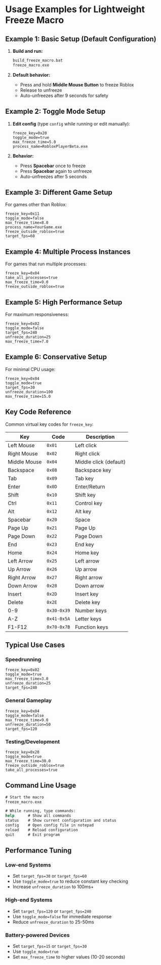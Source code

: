 # Usage Examples for Lightweight Freeze Macro

## Example 1: Basic Setup (Default Configuration)

1. **Build and run:**
   ```cmd
   build_freeze_macro.bat
   freeze_macro.exe
   ```

2. **Default behavior:**
   - Press and hold **Middle Mouse Button** to freeze Roblox
   - Release to unfreeze
   - Auto-unfreezes after 9 seconds for safety

## Example 2: Toggle Mode Setup

1. **Edit config** (type `config` while running or edit manually):
   ```
   freeze_key=0x20
   toggle_mode=true
   max_freeze_time=5.0
   process_name=RobloxPlayerBeta.exe
   ```

2. **Behavior:**
   - Press **Spacebar** once to freeze
   - Press **Spacebar** again to unfreeze
   - Auto-unfreezes after 5 seconds

## Example 3: Different Game Setup

For games other than Roblox:

```
freeze_key=0x11
toggle_mode=false
max_freeze_time=8.0
process_name=YourGame.exe
freeze_outside_roblox=true
target_fps=60
```

## Example 4: Multiple Process Instances

For games that run multiple processes:

```
freeze_key=0x04
take_all_processes=true
max_freeze_time=9.0
freeze_outside_roblox=true
```

## Example 5: High Performance Setup

For maximum responsiveness:

```
freeze_key=0x02
toggle_mode=false
target_fps=240
unfreeze_duration=25
max_freeze_time=7.0
```

## Example 6: Conservative Setup

For minimal CPU usage:

```
freeze_key=0x04
toggle_mode=true
target_fps=30
unfreeze_duration=100
max_freeze_time=15.0
```

## Key Code Reference

Common virtual key codes for `freeze_key`:

| Key | Code | Description |
|-----|------|-------------|
| Left Mouse | `0x01` | Left click |
| Right Mouse | `0x02` | Right click |
| Middle Mouse | `0x04` | Middle click (default) |
| Backspace | `0x08` | Backspace key |
| Tab | `0x09` | Tab key |
| Enter | `0x0D` | Enter/Return |
| Shift | `0x10` | Shift key |
| Ctrl | `0x11` | Control key |
| Alt | `0x12` | Alt key |
| Spacebar | `0x20` | Space |
| Page Up | `0x21` | Page Up |
| Page Down | `0x22` | Page Down |
| End | `0x23` | End key |
| Home | `0x24` | Home key |
| Left Arrow | `0x25` | Left arrow |
| Up Arrow | `0x26` | Up arrow |
| Right Arrow | `0x27` | Right arrow |
| Down Arrow | `0x28` | Down arrow |
| Insert | `0x2D` | Insert key |
| Delete | `0x2E` | Delete key |
| 0-9 | `0x30-0x39` | Number keys |
| A-Z | `0x41-0x5A` | Letter keys |
| F1-F12 | `0x70-0x7B` | Function keys |

## Typical Use Cases

### Speedrunning
```
freeze_key=0x02
toggle_mode=true
max_freeze_time=3.0
unfreeze_duration=25
target_fps=240
```

### General Gameplay
```
freeze_key=0x04
toggle_mode=false
max_freeze_time=9.0
unfreeze_duration=50
target_fps=120
```

### Testing/Development
```
freeze_key=0x20
toggle_mode=true
max_freeze_time=30.0
freeze_outside_roblox=true
take_all_processes=true
```

## Command Line Usage

```cmd
# Start the macro
freeze_macro.exe

# While running, type commands:
help      # Show all commands
status    # Show current configuration and status
config    # Open config file in notepad
reload    # Reload configuration
quit      # Exit program
```

## Performance Tuning

### Low-end Systems
- Set `target_fps=30` or `target_fps=60`
- Use `toggle_mode=true` to reduce constant key checking
- Increase `unfreeze_duration` to 100ms+

### High-end Systems  
- Set `target_fps=120` or `target_fps=240`
- Use `toggle_mode=false` for immediate response
- Reduce `unfreeze_duration` to 25-50ms

### Battery-powered Devices
- Set `target_fps=15` or `target_fps=30`
- Use `toggle_mode=true`
- Set `max_freeze_time` to higher values (10-20 seconds)
